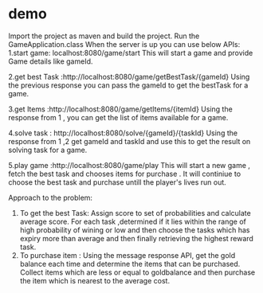 # demo
Import the project as maven  and build the project.
Run the GameApplication.class
When the server is up you can use below APIs:
1.start game: localhost:8080/game/start
This will start a game and provide Game details like gameId.

2.get best Task :http://localhost:8080/game/getBestTask/{gameId}
Using the previous response you can pass the gameId to get the bestTask for a game.

3.get Items :http://localhost:8080/game/getItems/{itemId}
Using the response from 1 , you can get the list of items available for a game.

4.solve task : http://localhost:8080/solve/{gameId}/{taskId}
Using the response from 1 ,2 get gameId and taskId and use this to get the result on solving task for a game.

5.play game :http://localhost:8080/game/play
This will start a new game , fetch the best task and chooses items for purchase .
It will continiue to choose the best task and purchase untill the player's lives run out.


Approach to the problem:

1. To get the best Task:
    Assign score to set of probabilities and calculate average score.
    For each task ,determined if it lies within the range of high probability of wining or low and then choose the tasks 
    which has expiry more than average and then finally retrieving the highest reward task.
2. To purchase item :
    Using the message response API, get the gold balance each time and determine the items that can be purchased.
    Collect items which are less or equal to goldbalance and then purchase the item which is nearest to the average cost.
   
   

